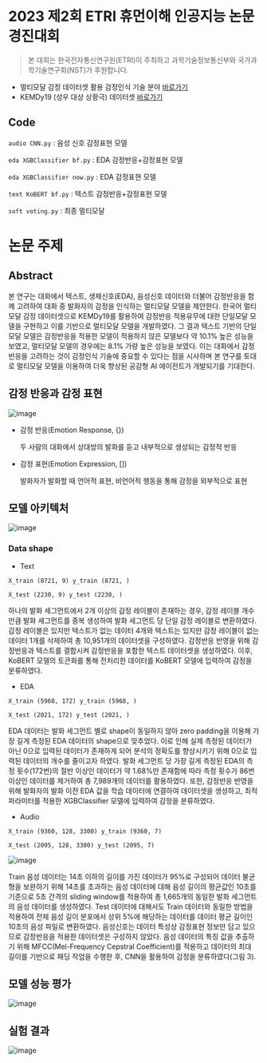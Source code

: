# 2023 제2회 ETRI 휴먼이해 인공지능 논문경진대회
>본 대회는 한국전자통신연구원(ETRI)이 주최하고 과학기술정보통신부와 국가과학기술연구회(NST)가 후원합니다.


- 멀티모달 감정 데이터셋 활용 감정인식 기술 분야 [바로가기](https://aifactory.space/competition/detail/2234)
- KEMDy19 (성우 대상 상황극) 데이터셋 [바로가기](https://nanum.etri.re.kr/share/kjnoh/KEMDy19?lang=ko_KR)

## Code
`audio CNN.py` : 음성 신호 감정표현 모델

`eda XGBClassifier bf.py` : EDA 감정반응+감정표현 모델

`eda XGBClassifier now.py` : EDA 감정표현 모델

`text KoBERT bf.py` : 텍스트 감정반응+감정표현 모델

`soft voting.py` : 최종 멀티모달


# 논문 주제
## Abstract
본 연구는 대화에서 텍스트, 생체신호(EDA), 음성신호 데이터와 더불어 감정반응을 함께 고려하여 대화 중 발화자의 감정을 인식하는 멀티모달 모델을 제안한다. 한국어 멀티모달 감정 데이터셋으로 KEMDy19를 활용하여 감정반응 적용유무에 대한 단일모달 모델을 구현하고 이를 기반으로 멀티모달 모델을 개발하였다. 그 결과 텍스트 기반의 단일모달 모델은 감정반응을 적용한 모델이 적용하지 않은 모델보다 약 10.1% 높은 성능을 보였고, 멀티모달 모델의 경우에는 8.1% 가량 높은 성능을 보였다. 이는 대화에서 감정반응을 고려하는 것이 감정인식 기술에 중요할 수 있다는 점을 시사하며 본 연구를 토대로 멀티모달 모델을 이용하여 더욱 향상된 공감형 AI 에이전트가 개발되기를 기대한다.

## 감정 반응과 감정 표현
![image](https://user-images.githubusercontent.com/130694680/233250368-01cb734c-875b-4dbe-b26c-475b2d70f204.png)

- 감정 반응(Emotion Response, {})

  두 사람의 대화에서 상대방의 발화를 듣고 내부적으로 생성되는 감정적 반응

- 감정 표현(Emotion Expression, [])

  발화자가 발화할 때 언어적 표현, 비언어적 행동을 통해 감정을 외부적으로 표현

## 모델 아키텍처
![image](https://user-images.githubusercontent.com/130694680/233250375-4c770470-3332-46c2-a68c-1487f5a9fe0e.png)

### Data shape
- Text

```
X_train (8721, 9) y_train (8721, )

X_test (2230, 9) y_test (2230, )
```
하나의 발화 세그먼트에서 2개 이상의 감정 레이블이 존재하는 경우, 감정 레이블 개수만큼 발화 세그먼트를 중복 생성하여 발화 세그먼트 당 단일 감정 레이블로 변환하였다. 감정 레이블은 있지만 텍스트가 없는 데이터 4개와 텍스트는 있지만 감정 레이블이 없는 데이터 1개를 삭제하여 총 10,951개의 데이터셋을 구성하였다. 감정반응 반영을 위해 감정반응과 텍스트를 결합시켜 감정반응을 포함한 텍스트 데이터셋을 생성하였다. 이후, KoBERT 모델의 토큰화를 통해 전처리한 데이터를 KoBERT 모델에 입력하여 감정을 분류하였다.
- EDA

```
X_train (5968, 172) y_train (5968, )

X_test (2021, 172) y_test (2021, )
```
EDA 데이터는 발화 세그먼트 별로 shape이 동일하지 않아 zero padding을 이용해 가장 길게 측정된 EDA 데이터의 shape으로 맞추었다. 이로 인해 실제 측정된 데이터가 아닌 0으로 입력된 데이터가 존재하게 되어 분석의 정확도를 향상시키기 위해 0으로 입력된 데이터의 개수를 줄이고자 하였다. 발화 세그먼트 당 가장 길게 측정된 EDA의 측정 횟수(172번)의 절반 이상인 데이터가 약 1.68%만 존재함에 따라 측정 횟수가 86번 이상인 데이터를 제거하여 총 7,989개의 데이터를 활용하였다. 또한, 감정반응 반영을 위해 발화자의 발화 이전 EDA 값을 학습 데이터에 연결하여 데이터셋을 생성하고, 최적 파라미터를 적용한 XGBClassifier 모델에 입력하여 감정을 분류하였다.
- Audio

```
X_train (9360, 128, 3300) y_train (9360, 7)

X_test (2095, 128, 3300) y_test (2095, 7)
```
![image](https://user-images.githubusercontent.com/130694680/233250400-7cf10de9-c6ba-4b57-9f1c-cde3ff4c6f2d.png)

Train 음성 데이터는 14초 이하의 길이를 가진 데이터가 95%로 구성되어 데이터 불균형을 보완하기 위해 14초를 초과하는 음성 데이터에 대해 음성 길이의 평균값인 10초를 기준으로 5초 간격의 sliding window를 적용하여 총 1,665개의 동일한 발화 세그먼트의 음성 데이터를 생성하였다. Test 데이터에 대해서도 Train 데이터와 동일한 방법을 적용하여 전체 음성 길이 분포에서 상위 5%에 해당하는 데이터를 데이터 평균 길이인 10초의 음성 파일로 변환하였다. 음성신호는 데이터 특성상 감정표현 정보만 담고 있으므로 감정반응을 적용한 데이터셋은 구성하지 않았다. 음성 데이터의 특징 값을 추출하기 위해 MFCC(Mel-Frequency Cepstral Coefficient)를 적용하고 데이터의 최대 길이를 기반으로 패딩 작업을 수행한 후, CNN을 활용하여 감정을 분류하였다(그림 3).

## 모델 성능 평가
![image](https://user-images.githubusercontent.com/130694680/231962041-547ca899-2c50-4076-830b-76a94f454bca.png)

## 실험 결과
![image](https://user-images.githubusercontent.com/130694680/231944849-ae8b71ed-e63b-4ce7-9541-3c38dc31247e.png)
